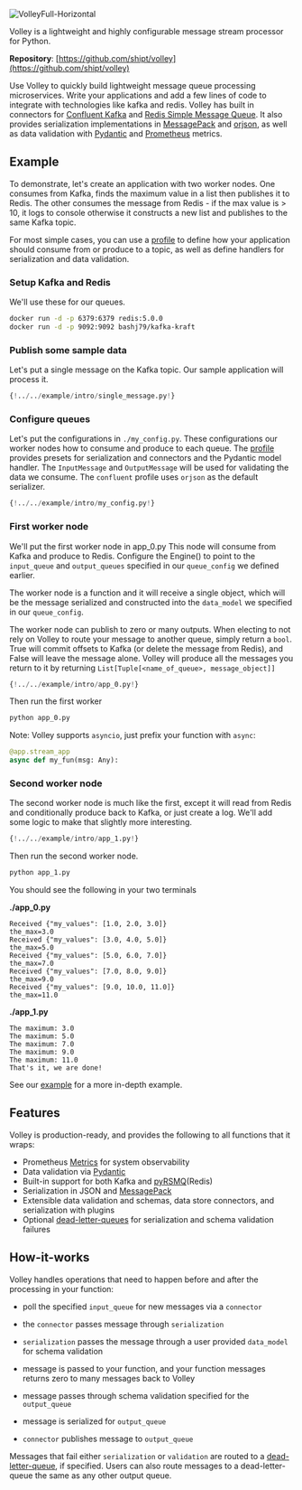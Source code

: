 ![VolleyFull-Horizontal](https://user-images.githubusercontent.com/81711984/149005139-f0441dcf-c76e-4112-baf1-998d0a6abdbb.png)


Volley is a lightweight and highly configurable message stream processor for Python.

**Repository**: [https://github.com/shipt/volley](https://github.com/shipt/volley)


Use Volley to quickly build lightweight message queue processing microservices. Write your applications and add a few lines of code to integrate with technologies like kafka and redis. Volley has built in connectors for [Confluent Kafka](https://github.com/confluentinc/confluent-kafka-python) and [Redis Simple Message Queue](https://github.com/mlasevich/PyRSMQ). It also provides serialization implementations in [MessagePack](https://github.com/msgpack/msgpack-python) and [orjson](https://github.com/ijl/orjson), as well as data validation with [Pydantic](https://github.com/samuelcolvin/pydantic) and [Prometheus](https://github.com/prometheus/client_python) metrics.


## Example

To demonstrate, let's create an application with two worker nodes. One consumes from Kafka, finds the maximum value in a list then publishes it to Redis. The other consumes the message from Redis - if the max value is > 10, it logs to console otherwise it constructs a new list and publishes to the same Kafka topic.

For most simple cases, you can use a [profile](./profiles.md) to define how your application should consume from or produce to a topic, as well as define handlers for serialization and data validation.

### Setup Kafka and Redis

We'll use these for our queues.

```bash
docker run -d -p 6379:6379 redis:5.0.0
docker run -d -p 9092:9092 bashj79/kafka-kraft
```

### Publish some sample data

Let's put a single message on the Kafka topic. Our sample application will process it.

```python
{!../../example/intro/single_message.py!}
```

### Configure queues

Let's put the configurations in `./my_config.py`. These configurations our worker nodes how to consume and produce to each queue. The [profile](./profiles.md) provides presets for serialization and connectors and the Pydantic model handler. The `InputMessage` and `OutputMessage` will be used for validating the data we consume. The `confluent` profile uses `orjson` as the default serializer.


```python
{!../../example/intro/my_config.py!}
```

### First worker node

We'll put the first worker node in app_0.py This node will consume from Kafka and produce to Redis. Configure the Engine() to point to the `input_queue` and `output_queues` specified in our `queue_config` we defined earlier.

The worker node is a function and it will receive a single object, which will be the message serialized and constructed into the `data_model` we specified in our `queue_config`.

The worker node can publish to zero or many outputs. When electing to not rely on Volley to route your message to another queue, simply return a `bool`. True will commit offsets to Kafka (or delete the message from Redis), and False will leave the message alone. Volley will produce all the messages you return to it by returning `List[Tuple[<name_of_queue>, message_object]]`

```python
{!../../example/intro/app_0.py!}
```

Then run the first worker

```bash
python app_0.py
```

Note: Volley supports `asyncio`, just prefix your function with `async`:
```python
@app.stream_app
async def my_fun(msg: Any):
```
### Second worker node

The second worker node is much like the first, except it will read from Redis and conditionally produce back to Kafka, or just create a log. We'll add some logic to make that slightly more interesting.

```python
{!../../example/intro/app_1.py!}
```

Then run the second worker node.

```bash
python app_1.py
```


You should see the following in your two terminals

__./app_0.py__
```
Received {"my_values": [1.0, 2.0, 3.0]}
the_max=3.0
Received {"my_values": [3.0, 4.0, 5.0]}
the_max=5.0
Received {"my_values": [5.0, 6.0, 7.0]}
the_max=7.0
Received {"my_values": [7.0, 8.0, 9.0]}
the_max=9.0
Received {"my_values": [9.0, 10.0, 11.0]}
the_max=11.0
```

__./app_1.py__
```
The maximum: 3.0
The maximum: 5.0
The maximum: 7.0
The maximum: 9.0
The maximum: 11.0
That's it, we are done!
```

See our [example](./example.md) for a more in-depth example.

## Features

Volley is production-ready, and provides the following to all functions that it wraps:

- Prometheus [Metrics](./metrics.md) for system observability
- Data validation via [Pydantic](https://pydantic-docs.helpmanual.io/)
- Built-in support for both Kafka and [pyRSMQ](https://github.com/mlasevich/PyRSMQ)(Redis)
- Serialization in JSON and [MessagePack](https://msgpack.org/index.html)
- Extensible data validation and schemas, data store connectors, and serialization with plugins
- Optional [dead-letter-queues](deadletterqueue.md) for serialization and schema validation failures

## How-it-works

Volley handles operations that need to happen before and after the processing in your function:

  - poll the specified `input_queue` for new messages via a `connector`

  - the `connector` passes message through `serialization`

  - `serialization` passes the message through a user provided `data_model` for schema validation

  - message is passed to your function, and your function messages returns zero to many messages back to Volley

  - message passes through schema validation specified for the `output_queue`

  - message is serialized for `output_queue`

  - `connector` publishes message to `output_queue`


Messages that fail either `serialization` or `validation` are routed to a [dead-letter-queue](./deadletterqueue.md), if specified. Users can also route messages to a dead-letter-queue the same as any other output queue.
